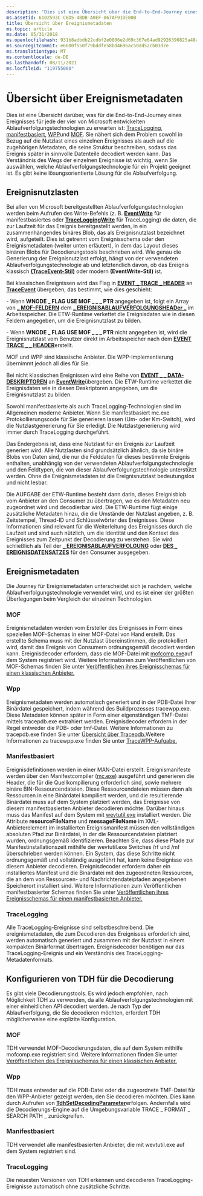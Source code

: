 ```yaml
---
description: 'Dies ist eine Übersicht über die End-to-End-Journey eines Ereignisses für jede der vier von Microsoft entwickelten Ablaufverfolgungstechnologien: TraceLogging, Manifestbasiert, WPP und MOF.'
ms.assetid: 6102593C-C6D5-4BDB-A0EF-067AF91DE00B
title: Übersicht über Ereignismetadaten
ms.topic: article
ms.date: 05/31/2018
ms.openlocfilehash: 931b8adbdb22cdbf2e0806e2d69c367e64ad92926390825a48a2fa51d50605ed
ms.sourcegitcommit: e6600f550f79bddfe58bd4696ac50dd52cb03d7e
ms.translationtype: MT
ms.contentlocale: de-DE
ms.lasthandoff: 08/11/2021
ms.locfileid: "119755060"
---
```

# <a name="event-metadata-overview"></a>Übersicht über Ereignismetadaten

Dies ist eine Übersicht darüber, was für die End-to-End-Journey eines Ereignisses für jede der vier von Microsoft entwickelten Ablaufverfolgungstechnologien zu erwarten ist: [TraceLogging,](../tracelogging/trace-logging-about.md) [manifestbasiert,](writing-manifest-based-events.md) [WPP](windows-software-trace-preprocessor.md)und [MOF](tracing-events.md). Sie nähert sich dem Problem sowohl in Bezug auf die Nutzlast eines einzelnen Ereignisses als auch auf die zugehörigen Metadaten, die seine Struktur beschreiben, sodass das Ereignis später in sinnvolle Datenteile decodiert werden kann. Das Verständnis des Wegs der einzelnen Ereignisse ist wichtig, wenn Sie auswählen, welche Ablaufverfolgungstechnologie für ein Projekt geeignet ist. Es gibt keine lösungsorientierte Lösung für die Ablaufverfolgung.

## <a name="event-payloads"></a>Ereignisnutzlasten

Bei allen von Microsoft bereitgestellten Ablaufverfolgungstechnologien werden beim Aufrufen des Write-Befehls (z. B. [**EventWrite**](/windows/desktop/api/Evntprov/nf-evntprov-eventwrite) für manifestbasiertes oder [**TraceLoggingWrite**](/windows/win32/api/traceloggingprovider/nf-traceloggingprovider-traceloggingwrite) für TraceLogging) die daten, die zur Laufzeit für das Ereignis bereitgestellt werden, in ein zusammenhängendes binäres Blob, das als Ereignisnutzlast bezeichnet wird, aufgeteilt. Dies ist getrennt vom Ereignisschema oder den Ereignismetadaten (weiter unten erläutert), in dem das Layout dieses binären Blobs für Decodierungstools beschrieben wird. Wie genau die Generierung der Ereignisnutzlast erfolgt, hängt von der verwendeten Ablaufverfolgungstechnologie ab und letztendlich davon, ob das Ereignis klassisch [**(TraceEvent-Stil)**](/windows/win32/api/evntrace/nf-evntrace-traceevent) oder modern **(EventWrite-Stil)** ist.

Bei klassischen Ereignissen wird das Flag in [**EVENT \_ TRACE \_ HEADER**](/windows/win32/api/evntrace/ns-evntrace-event_trace_header) an [**TraceEvent**](/windows/win32/api/evntrace/nf-evntrace-traceevent) übergeben, das bestimmt, wie dies geschieht:

\- Wenn **WNODE \_ FLAG USE MOF \_ \_ \_ PTR** angegeben ist, folgt ein Array von [**\_ MOF-FELDERN**](/windows/win32/api/evntrace/ns-evntrace-mof_field) dem [**\_ EREIGNISABLAUFVERFOLGUNGSHEADer \_**](/windows/win32/api/evntrace/ns-evntrace-event_trace_header) im Arbeitsspeicher. Die ETW-Runtime verkettet die Ereignisdaten wie in diesen Feldern angegeben, um die Ereignisnutzlast zu bilden.

\- Wenn **WNODE \_ FLAG USE MOF \_ \_ \_ PTR** nicht angegeben ist, wird die Ereignisnutzlast vom Benutzer direkt im Arbeitsspeicher nach dem [**EVENT TRACE \_ \_ HEADER**](/windows/win32/api/evntrace/ns-evntrace-event_trace_header)erstellt.

MOF und WPP sind klassische Anbieter. Die WPP-Implementierung übernimmt jedoch all dies für Sie.

Bei nicht klassischen Ereignissen wird eine Reihe von [**EVENT \_ \_ DATA-DESKRIPTOREN**](/windows/desktop/api/Evntprov/ns-evntprov-event_data_descriptor) an [**EventWrite**](/windows/desktop/api/Evntprov/nf-evntprov-eventwrite)übergeben. Die ETW-Runtime verkettet die Ereignisdaten wie in diesen Deskriptoren angegeben, um die Ereignisnutzlast zu bilden.

Sowohl manifestbasierte als auch TraceLogging-Technologien sind im Allgemeinen moderne Anbieter. Wenn Sie manifestbasiert mc.exe Protokollierungscode für Sie generieren lassen (Um- oder Km-Switch), wird die Nutzlastgenerierung für Sie erledigt. Die Nutzlastgenerierung wird immer durch TraceLogging durchgeführt.

Das Endergebnis ist, dass eine Nutzlast für ein Ereignis zur Laufzeit generiert wird. Alle Nutzlasten sind grundsätzlich ähnlich, da sie binäre Blobs von Daten sind, die nur die Felddaten für dieses bestimmte Ereignis enthalten, unabhängig von der verwendeten Ablaufverfolgungstechnologie und den Feldtypen, die von dieser Ablaufverfolgungstechnologie unterstützt werden. Ohne die Ereignismetadaten ist die Ereignisnutzlast bedeutungslos und nicht lesbar.

Die AUFGABE der ETW-Runtime besteht dann darin, dieses Ereignisblob vom Anbieter an den Consumer zu übertragen, wo es den Metadaten neu zugeordnet wird und decodierbar wird. Die ETW-Runtime fügt einige zusätzliche Metadaten hinzu, die die Umstände der Nutzlast angeben, z. B. Zeitstempel, Thread-ID und Schlüsselwörter des Ereignisses. Diese Informationen sind relevant für die Weiterleitung des Ereignisses durch die Laufzeit und sind auch nützlich, um die Identität und den Kontext des Ereignisses zum Zeitpunkt der Decodierung zu verstehen. Sie wird schließlich als Teil der [**\_ EREIGNISABLAUFVERFOLGUNG**](/windows/win32/api/evntrace/ns-evntrace-event_trace) oder [**DES \_ EREIGNISDATENSATZES**](/windows/win32/api/evntcons/ns-evntcons-event_record) für den Consumer ausgegeben.

## <a name="event-metadata"></a>Ereignismetadaten

Die Journey für Ereignismetadaten unterscheidet sich je nachdem, welche Ablaufverfolgungstechnologie verwendet wird, und es ist einer der größten Überlegungen beim Vergleich der einzelnen Technologien.

### <a name="mof"></a>MOF

Ereignismetadaten werden vom Ersteller des Ereignisses in Form eines speziellen MOF-Schemas in einer MOF-Datei von Hand erstellt. Das erstellte Schema muss mit der Nutzlast übereinstimmen, die protokolliert wird, damit das Ereignis von Consumern ordnungsgemäß decodiert werden kann. Ereignisdecoder erfordern, dass die MOF-Datei mit [mofcomp.exe](../wmisdk/mofcomp.md)auf dem System registriert wird. Weitere Informationen zum Veröffentlichen von MOF-Schemas finden Sie unter [Veröffentlichen ihres Ereignisschemas für einen klassischen Anbieter.](publishing-your-event-schema-for-a-classic-provider.md)

### <a name="wpp"></a>Wpp

Ereignismetadaten werden automatisch generiert und in der PDB-Datei Ihrer Binärdatei gespeichert, indem während des Buildprozesses tracewpp.exe. Diese Metadaten können später in Form einer eigenständigen TMF-Datei mittels tracepdb.exe extrahiert werden. Ereignisdecoder erfordern in der Regel entweder die PDB- oder tmf-Datei. Weitere Informationen zu tracepdb.exe finden Sie unter [Übersicht über Tracepdb.](/windows-hardware/drivers/devtest/tracepdb-overview)Weitere Informationen zu tracewpp.exe finden Sie unter [TraceWPP-Aufgabe.](/windows-hardware/drivers/devtest/tracewpp-task)

### <a name="manifest-based"></a>Manifestbasiert

Ereignisdefinitionen werden in einer MAN-Datei erstellt. Ereignismanifeste werden über den Manifestcompiler ([mc.exe](../wes/message-compiler--mc-exe-.md)) ausgeführt und generieren die Header, die für die Quellkompilierung erforderlich sind, sowie mehrere binäre BIN-Ressourcendateien. Diese Ressourcendateien müssen dann als Ressourcen in eine Binärdatei kompiliert werden, und die resultierende Binärdatei muss auf dem System platziert werden, das Ereignisse von diesem manifestbasierten Anbieter decodieren möchte. Darüber hinaus muss das Manifest auf dem System mit [wevtutil.exe](../wes/windows-event-log-tools.md) installiert werden. Die Attribute **resourceFileName** und **messageFileName** im XML-Anbieterelement im installierten Ereignismanifest müssen den vollständigen absoluten Pfad zur Binärdatei, in der die Ressourcendateien platziert wurden, ordnungsgemäß identifizieren. Beachten Sie, dass diese Pfade zur Manifestinstallationszeit mithilfe der wevtutil.exe Switches /rf und /mf überschrieben werden können. Ein System, das diese Schritte nicht ordnungsgemäß und vollständig ausgeführt hat, kann keine Ereignisse von diesem Anbieter decodieren. Ereignisdecoder erfordern daher ein installiertes Manifest und die Binärdatei mit den zugeordneten Ressourcen, die an dem von Ressourcen- und Nachrichtendateipfaden angegebenen Speicherort installiert sind. Weitere Informationen zum Veröffentlichen manifestbasierter Schemas finden Sie unter [Veröffentlichen ihres Ereignisschemas für einen manifestbasierten Anbieter.](publishing-your-event-schema-for-a-manifest-base-provider.md)

### <a name="tracelogging"></a>TraceLogging

Alle TraceLogging-Ereignisse sind selbstbeschreibend. Die ereignismetadaten, die zum Decodieren des Ereignisses erforderlich sind, werden automatisch generiert und zusammen mit der Nutzlast in einem kompakten Binärformat übertragen. Ereignisdecoder benötigen nur das TraceLogging-Ereignis und ein Verständnis des TraceLogging-Metadatenformats.

## <a name="configuring-tdh-for-decoding"></a>Konfigurieren von TDH für die Decodierung

Es gibt viele Decodierungstools. Es wird jedoch empfohlen, nach Möglichkeit TDH zu verwenden, da alle Ablaufverfolgungstechnologien mit einer einheitlichen API decodiert werden. Je nach Typ der Ablaufverfolgung, die Sie decodieren möchten, erfordert TDH möglicherweise eine explizite Konfiguration.

### <a name="mof"></a>MOF

TDH verwendet MOF-Decodierungsdaten, die auf dem System mithilfe mofcomp.exe registriert sind. Weitere Informationen finden Sie unter [Veröffentlichen des Ereignisschemas für einen klassischen Anbieter.](publishing-your-event-schema-for-a-classic-provider.md)

### <a name="wpp"></a>Wpp

TDH muss entweder auf die PDB-Datei oder die zugeordnete TMF-Datei für den WPP-Anbieter gezeigt werden, den Sie decodieren möchten. Dies kann durch Aufrufen von [**TdhSetDecodingParameter**](/windows/desktop/api/Tdh/nf-tdh-tdhsetdecodingparameter)erfolgen. Andernfalls wird die Decodierungs-Engine auf die Umgebungsvariable TRACE \_ FORMAT \_ SEARCH PATH \_ zurückgreifen.

### <a name="manifest-based"></a>Manifestbasiert

TDH verwendet alle manifestbasierten Anbieter, die mit wevtutil.exe auf dem System registriert sind.

### <a name="tracelogging"></a>TraceLogging

Die neuesten Versionen von TDH erkennen und decodieren TraceLogging-Ereignisse automatisch ohne zusätzliche Schritte.

 

 
